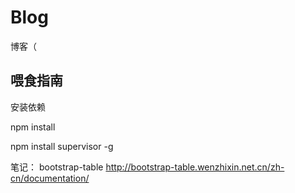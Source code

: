 # Blog
博客（

## 喂食指南
安装依赖

npm install

npm install supervisor -g



笔记：
bootstrap-table  http://bootstrap-table.wenzhixin.net.cn/zh-cn/documentation/

